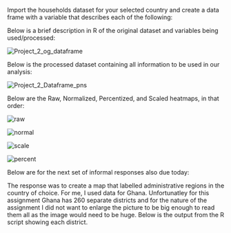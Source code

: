 Import the households dataset for your selected country and create a data frame with a variable that describes each of the following:


Below is a brief description in R of the original dataset and variables being used/processed:

![Project_2_og_dataframe](https://user-images.githubusercontent.com/78227412/112375571-d4aedc80-8cb9-11eb-99b6-b5ba6ba98f4c.png)

Below is the processed dataset containing all information to be used in our analysis:

![Project_2_Dataframe_pns](https://user-images.githubusercontent.com/78227412/112375577-d5e00980-8cb9-11eb-8d18-4c1c38665fd5.png)

Below are the Raw, Normalized, Percentized, and Scaled heatmaps, in that order:

![raw](https://user-images.githubusercontent.com/78227412/112375537-c95bb100-8cb9-11eb-8da4-8caa3bee35f5.png)

![normal](https://user-images.githubusercontent.com/78227412/112375548-cc56a180-8cb9-11eb-9769-66b6bfa1f9fd.png)

![scale](https://user-images.githubusercontent.com/78227412/112375532-c791ed80-8cb9-11eb-8ce8-55ba0935146f.png)

![percent](https://user-images.githubusercontent.com/78227412/112375555-cd87ce80-8cb9-11eb-9500-a30436980058.png)



Below are for the next set of informal responses also due today:

The response was to create a map that labelled administrative regions in the country of choice.  For me, I used data for Ghana.  Unfortunatley for this assignment Ghana has 260 separate districts and for the nature of the assignment I did not want to enlarge the picture to be big enough to read them all as the image would need to be huge.  Below is the output from the R script showing each district.

